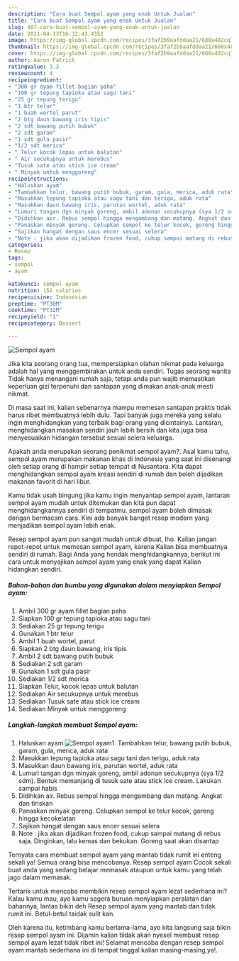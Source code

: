 ```yaml
---
description: "Cara buat Sempol ayam yang enak Untuk Jualan"
title: "Cara buat Sempol ayam yang enak Untuk Jualan"
slug: 487-cara-buat-sempol-ayam-yang-enak-untuk-jualan
date: 2021-04-13T16:32:43.435Z
image: https://img-global.cpcdn.com/recipes/3faf2b9aafddaa21/680x482cq70/sempol-ayam-foto-resep-utama.jpg
thumbnail: https://img-global.cpcdn.com/recipes/3faf2b9aafddaa21/680x482cq70/sempol-ayam-foto-resep-utama.jpg
cover: https://img-global.cpcdn.com/recipes/3faf2b9aafddaa21/680x482cq70/sempol-ayam-foto-resep-utama.jpg
author: Aaron Patrick
ratingvalue: 3.3
reviewcount: 4
recipeingredient:
- "300 gr ayam fillet bagian paha"
- "100 gr tepung tapioka atau sagu tani"
- "25 gr tepung terigu"
- "1 btr telur"
- "1 buah wortel parut"
- "2 btg daun bawang iris tipis"
- "2 sdt bawang putih bubuk"
- "2 sdt garam"
- "1 sdt gula pasir"
- "1/2 sdt merica"
- " Telur kocok lepas untuk balutan"
- " Air secukupnya untuk merebus"
- "Tusuk sate atau stick ice cream"
- " Minyak untuk menggoreng"
recipeinstructions:
- "Haluskan ayam"
- "Tambahkan telur, bawang putih bubuk, garam, gula, merica, aduk rata"
- "Masukkan tepung tapioka atau sagu tani dan terigu, aduk rata"
- "Masukkan daun bawang iris, parutan wortel, aduk rata"
- "Lumuri tangan dgn minyak goreng, ambil adonan secukupnya (sya 1/2 sdm). Bentuk memanjang di tusuk sate atau stick ice cream. Lakukan sampai habis"
- "Didihkan air. Rebus sempol hingga mengambang dan matang. Angkat dan tiriskan"
- "Panaskan minyak goreng. Celupkan sempol ke telur kocok, goreng hingga kecokelatan"
- "Sajikan hangat dengan saus encer sesuai selera"
- "Note : jika akan dijadikan frozen food, cukup sampai matang di rebus saja. Dinginkan, lalu kemas dan bekukan. Goreng saat akan disantap"
categories:
- Resep
tags:
- sempol
- ayam

katakunci: sempol ayam 
nutrition: 151 calories
recipecuisine: Indonesian
preptime: "PT30M"
cooktime: "PT32M"
recipeyield: "1"
recipecategory: Dessert

---
```



![Sempol ayam](https://img-global.cpcdn.com/recipes/3faf2b9aafddaa21/680x482cq70/sempol-ayam-foto-resep-utama.jpg)

Jika kita seorang orang tua, mempersiapkan olahan nikmat pada keluarga adalah hal yang menggembirakan untuk anda sendiri. Tugas seorang  wanita Tidak hanya menangani rumah saja, tetapi anda pun wajib memastikan keperluan gizi terpenuhi dan santapan yang dimakan anak-anak mesti nikmat.

Di masa  saat ini, kalian sebenarnya mampu memesan santapan praktis tidak harus ribet membuatnya lebih dulu. Tapi banyak juga mereka yang selalu ingin menghidangkan yang terbaik bagi orang yang dicintainya. Lantaran, menghidangkan masakan sendiri jauh lebih bersih dan kita juga bisa menyesuaikan hidangan tersebut sesuai selera keluarga. 



Apakah anda merupakan seorang penikmat sempol ayam?. Asal kamu tahu, sempol ayam merupakan makanan khas di Indonesia yang saat ini disenangi oleh setiap orang di hampir setiap tempat di Nusantara. Kita dapat menghidangkan sempol ayam kreasi sendiri di rumah dan boleh dijadikan makanan favorit di hari libur.

Kamu tidak usah bingung jika kamu ingin menyantap sempol ayam, lantaran sempol ayam mudah untuk ditemukan dan kita pun dapat menghidangkannya sendiri di tempatmu. sempol ayam boleh dimasak dengan bermacam cara. Kini ada banyak banget resep modern yang menjadikan sempol ayam lebih enak.

Resep sempol ayam pun sangat mudah untuk dibuat, lho. Kalian jangan repot-repot untuk memesan sempol ayam, karena Kalian bisa membuatnya sendiri di rumah. Bagi Anda yang hendak menghidangkannya, berikut ini cara untuk menyajikan sempol ayam yang enak yang dapat Kalian hidangkan sendiri.

<!--inarticleads1-->

##### Bahan-bahan dan bumbu yang digunakan dalam menyiapkan Sempol ayam:

1. Ambil 300 gr ayam fillet bagian paha
1. Siapkan 100 gr tepung tapioka atau sagu tani
1. Sediakan 25 gr tepung terigu
1. Gunakan 1 btr telur
1. Ambil 1 buah wortel, parut
1. Siapkan 2 btg daun bawang, iris tipis
1. Ambil 2 sdt bawang putih bubuk
1. Sediakan 2 sdt garam
1. Gunakan 1 sdt gula pasir
1. Sediakan 1/2 sdt merica
1. Siapkan  Telur, kocok lepas untuk balutan
1. Sediakan  Air secukupnya untuk merebus
1. Sediakan Tusuk sate atau stick ice cream
1. Sediakan  Minyak untuk menggoreng




<!--inarticleads2-->

##### Langkah-langkah membuat Sempol ayam:

1. Haluskan ayam
<img src="https://img-global.cpcdn.com/steps/2dc6eea6002bbd50/160x128cq70/sempol-ayam-langkah-memasak-1-foto.jpg" alt="Sempol ayam">1. Tambahkan telur, bawang putih bubuk, garam, gula, merica, aduk rata
1. Masukkan tepung tapioka atau sagu tani dan terigu, aduk rata
1. Masukkan daun bawang iris, parutan wortel, aduk rata
1. Lumuri tangan dgn minyak goreng, ambil adonan secukupnya (sya 1/2 sdm). Bentuk memanjang di tusuk sate atau stick ice cream. Lakukan sampai habis
1. Didihkan air. Rebus sempol hingga mengambang dan matang. Angkat dan tiriskan
1. Panaskan minyak goreng. Celupkan sempol ke telur kocok, goreng hingga kecokelatan
1. Sajikan hangat dengan saus encer sesuai selera
1. Note : jika akan dijadikan frozen food, cukup sampai matang di rebus saja. Dinginkan, lalu kemas dan bekukan. Goreng saat akan disantap




Ternyata cara membuat sempol ayam yang mantab tidak rumit ini enteng sekali ya! Semua orang bisa mencobanya. Resep sempol ayam Cocok sekali buat anda yang sedang belajar memasak ataupun untuk kamu yang telah jago dalam memasak.

Tertarik untuk mencoba membikin resep sempol ayam lezat sederhana ini? Kalau kamu mau, ayo kamu segera buruan menyiapkan peralatan dan bahannya, lantas bikin deh Resep sempol ayam yang mantab dan tidak rumit ini. Betul-betul taidak sulit kan. 

Oleh karena itu, ketimbang kamu berlama-lama, ayo kita langsung saja bikin resep sempol ayam ini. Dijamin kalian tiidak akan nyesel membuat resep sempol ayam lezat tidak ribet ini! Selamat mencoba dengan resep sempol ayam mantab sederhana ini di tempat tinggal kalian masing-masing,ya!.

